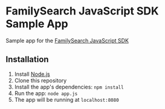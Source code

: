 # FamilySearch JavaScript SDK Sample App

Sample app for the [FamilySearch JavaScript SDK](https://github.com/FamilySearch/familysearch-javascript-sdk)

## Installation

1. Install [Node.js](https://nodejs.org/en/)
2. Clone this repository
3. Install the app's dependencies: `npm install`
4. Run the app: `node app.js`
5. The app will be running at `localhost:8080`